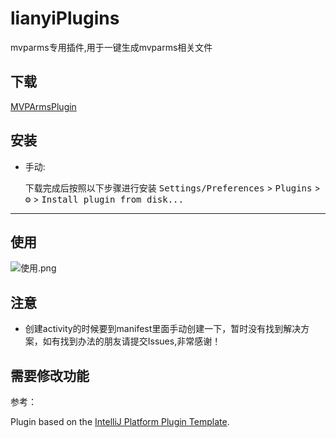 # lianyiPlugins

<!-- Plugin description -->
mvparms专用插件,用于一键生成mvparms相关文件
<!-- Plugin description end -->

## 下载
[MVPArmsPlugin](https://github.com/nifengxiao/MVPArmsTemplePlugin/raw/master/plugins/MVPArmsTemplePlugin-1.0.0.jar)

## 安装
- 手动:

  下载完成后按照以下步骤进行安装
  <kbd>Settings/Preferences</kbd> > <kbd>Plugins</kbd> > <kbd>⚙️</kbd> > <kbd>Install plugin from disk...</kbd>


---
## 使用
![](https://images.gitee.com/uploads/images/2021/0407/173415_c4da6160_1422537.png "使用.png")

## 注意
- 创建activity的时候要到manifest里面手动创建一下，暂时没有找到解决方案，如有找到办法的朋友请提交Issues,非常感谢！

## 需要修改功能
   参考：

Plugin based on the [IntelliJ Platform Plugin Template][template].

[template]: https://github.com/JetBrains/intellij-platform-plugin-template
